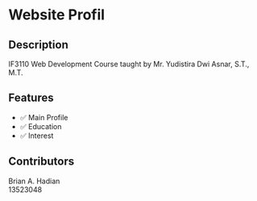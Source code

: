 # Website Profil 

## Description
IF3110 Web Development Course taught by Mr. Yudistira Dwi Asnar, S.T., M.T.  

## Features
- ✅ Main Profile
- ✅ Education
- ✅ Interest

## Contributors
Brian A. Hadian  
13523048  